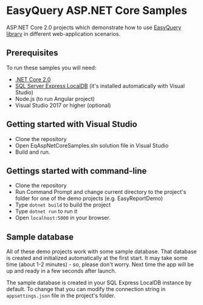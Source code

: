 # EasyQuery ASP.NET Core Samples
ASP.NET Core 2.0 projects which demonstrate how to use [EasyQuery library](https://korzh.com/easyquery) in different web-application scenarios.

## Prerequisites
To run these samples you will need:
 * [.NET Core 2.0](https://www.microsoft.com/net/core)
 * [SQL Server Express LocalDB](https://www.microsoft.com/en-us/sql-server/sql-server-editions-express) (it's installed automatically with Visual Studio)
 * Node.js (to run Angular project)
 * Visual Studio 2017 or higher (optional)
 

## Getting started with Visual Studio 
 * Clone the repository
 * Open EqAspNetCoreSamples.sln solution file in Visual Studio
 * Build and run.
 
 
## Gettings started with command-line
 * Clone the repository
 * Run Command Prompt and change current directory to the project's folder for one of the demo projects (e.g. EasyReportDemo)
 * Type `dotnet build` to build the project
 * Type `dotnet run` to run it
 * Open `localhost:5000` in your browser.

 
 
## Sample database
All of these demo projects work with some sample database. That database is created and initialized automatically at the first start. It may take some time (about 1-2 minutes) - so, please don't worry. Next time the app will be up and ready in a few seconds after launch.

The sample database is created in your SQL Express LocalDB instance by default. To change that you can modify the connection string in `appsettings.json` file in the project's folder.
 
